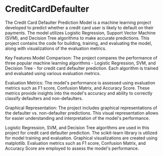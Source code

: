 # CreditCardDefaulter

The Credit Card Defaulter Prediction Model is a machine learning project developed to predict whether a credit card user is likely to default on their payments. The model utilizes Logistic Regression, Support Vector Machine (SVM), and Decision Tree algorithms to make accurate predictions. This project contains the code for building, training, and evaluating the model, along with visualizations of the evaluation metrics.


Key Features
Model Comparison: The project compares the performance of three popular machine learning algorithms - Logistic Regression, SVM, and Decision Tree - for credit card defaulter prediction. Each algorithm is trained and evaluated using various evaluation metrics.

Evaluation Metrics: The model's performance is assessed using evaluation metrics such as F1 score, Confusion Matrix, and Accuracy Score. These metrics provide insights into the model's accuracy and ability to correctly classify defaulters and non-defaulters.

Graphical Representation: The project includes graphical representations of the defaulter vs. non-defaulter predictions. This visual representation allows for easier understanding and interpretation of the model's performance.

Logistic Regression, SVM, and Decision Tree algorithms are used in this project for credit card defaulter prediction.
The scikit-learn library is utilized for model training and evaluation.
Graphical visualizations are created using matplotlib.
Evaluation metrics such as F1 score, Confusion Matrix, and Accuracy Score are employed to assess the model's performance.

